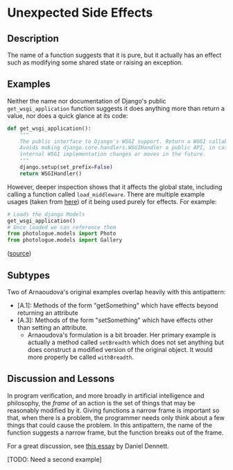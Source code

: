 # Unexpected Side Effects

## Description

The name of a function suggests that it is pure, but it actually has an effect such as modifying some shared state or raising an exception.

## Examples

Neither the name nor documentation of Django's public `get_wsgi_application` function suggests it does anything more than return a value, nor does a quick glance at its code:

```python
def get_wsgi_application():
    """
    The public interface to Django's WSGI support. Return a WSGI callable.
    Avoids making django.core.handlers.WSGIHandler a public API, in case the
    internal WSGI implementation changes or moves in the future.
    """
    django.setup(set_prefix=False)
    return WSGIHandler()
```

However, deeper inspection shows that it affects the global state, including calling a function called `load_middleware`. There are multiple example usages (taken from [here](https://python.hotexamples.com/examples/django.core.wsgi/-/get_wsgi_application/python-get_wsgi_application-function-examples.html)) of it being used purely for effects. For example:


```python
# Loads the django Models
get_wsgi_application()
# Once loaded we can reference them
from photologue.models import Photo
from photologue.models import Gallery
```
([source](https://github.com/buildcom/fabric-remote-dashboard/blob/d77ed1b313cc2faa5f4e4fd027847b6379ea14f7/fabfile.py#L254))



## Subtypes

Two of Arnaoudova's original examples overlap heavily with this antipattern:

* [A.1]: Methods of the form "getSomething" which have effects beyond returning an attribute
* [A.3]: Methods of the form "setSomething" which have effects other than setting an attribute.
    * Arnaoudova's formulation is a bit broader. Her primary example is actually a method called `setBreadth` which does not set anything but does construct a modified version of the original object. It would more properly be called `withBreadth`.

## Discussion and Lessons

In program verification, and more broadly in artificial intelligence and philosophy, the *frame* of an action is the set of things that may be reasonably modified by it. Giving functions a narrow frame is important so that, when there is a problem, the programmer needs only think about a few things that could cause the problem. In this antipattern, the name of the function suggests a narrow frame, but the function breaks out of the frame.

For a great discussion, see [this essay](https://folk.idi.ntnu.no/gamback/teaching/TDT4138/dennett84.pdf) by Daniel Dennett.

[TODO: Need a second example]
